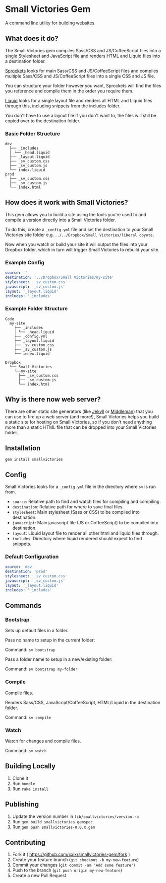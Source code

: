 # Small Victories Gem

A command line utility for building websites.

## What does it do?

The Small Victories gem compiles Sass/CSS and JS/CoffeeScript files into a single Stylesheet and
JavaScript file and renders HTML and Liquid files into a destination folder.
 
[Sprockets](https://github.com/rails/sprockets) looks for main Sass/CSS and JS/CoffeeScript files and compiles
multiple Sass/CSS and JS/CoffeeScript files into a single CSS and JS file.
 
You can structure your folder however you want, Sprockets will find the files
you reference and compile them in the order you require them.
 
[Liquid](https://github.com/Shopify/liquid/) looks for a single layout file and
renders all HTML and Liquid files through this, including snippets from the
includes folder.
 
You don't have to use a layout file if you don't want to, the files will still
be copied over to the destination folder.

### Basic Folder Structure

```text
dev
  ├── _includes
  │ └── _head.liquid
  ├── _layout.liquid
  ├── _sv_custom.css
  ├── _sv_custom.js
  └── index.liquid
prod
  ├── _sv_custom.css
  ├── _sv_custom.js
  └── index.html
```

## How does it work with Small Victories?

This gem allows you to build a site using the tools you're used to and compile a
version directly into a Small Victories folder.

To do this, create a `_config.yml` file and set the destination to your Small
Victories site folder e.g. `../../Dropbox/Small Victories/liberal coyote`.

Now when you watch or build your site it will output the files into your Dropbox
folder, which in turn will trigger Small Victories to rebuild your site.

### Example Config

```yaml
source: ''
destination: '../Dropbox/Small Victories/my-site'
stylesheet: '_sv_custom.css'
javascript: '_sv_custom.js'
layout: '_layout.liquid'
includes: '_includes'
```

### Example Folder Structure

```text
Code
  my-site
    ├── _includes
    │ └── _head.liquid
    ├── _config.yml
    ├── _layout.liquid
    ├── _sv_custom.css
    ├── _sv_custom.js
    └── index.liquid

Dropbox
  └── Small Victories
    └──my-site
      ├── _sv_custom.css
      ├── _sv_custom.js
      └── index.html
```

## Why is there now web server?

There are other static site generators (like [Jekyll](http://jekyllrb.com/) or [Middleman](https://middlemanapp.com/)) that you can use to fire up a web server (and more!), Small Victories helps you build a static site for hosting on Small Victories, so if you don't need anything more than a static HTML file that can be dropped into your Small Victories folder.

## Installation

```
gem install smallvictories
```

## Config

Small Victories looks for a `_config.yml` file in the directory where `sv` is
run from.

+ `source`: Relative path to find and watch files for compiling and compiling.
+ `destination`: Relative path for where to save final files.
+ `stylesheet`: Main stylesheet (Sass or CSS) to be compiled into destination.
+ `javascript`: Main javascript file (JS or CoffeeScript) to be compiled into destination.
+ `layout`: Liquid layout file to render all other html and liquid files through.
+ `includes`: Directory where liquid rendered should expect to find snippets.

### Default Configuration

```yaml
source: 'dev'
destination: 'prod'
stylesheet: '_sv_custom.css'
javascript: '_sv_custom.js'
layout: '_layout.liquid'
includes: '_includes'
```

## Commands

### Bootstrap

Sets up default files in a folder.
 

Pass no name to setup in the current folder:
 
Command: `sv bootstrap`
 
Pass a folder name to setup in a new/existing folder:
 
Command: `sv bootstrap my-folder`
 

### Compile

Compile files.
 
Renders Sass/CSS, JavaScript/CoffeeScript, HTML/Liquid in the destination
folder.
 
Command: `sv compile`

### Watch

Watch for changes and compile files.
 
Command: `sv watch`

## Building Locally

1. Clone it
2. Run `bundle`
3. Run `rake install`

## Publishing

1. Update the version number in `lib/smallvictories/version.rb`
2. Run `gem build smallvictories.gemspec`
3. Run `gem push smallvictories-0.0.X.gem`

## Contributing

1. Fork it ( https://github.com/xxix/smallvictories-gem/fork )
2. Create your feature branch (`git checkout -b my-new-feature`)
3. Commit your changes (`git commit -am 'Add some feature'`)
4. Push to the branch (`git push origin my-new-feature`)
5. Create a new Pull Request
